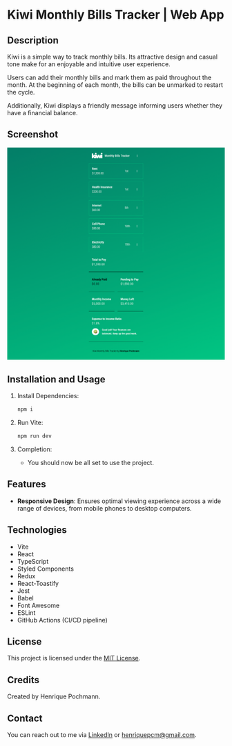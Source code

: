 # Kiwi Monthly Bills Tracker | Web App

## Description

Kiwi is a simple way to track monthly bills. Its attractive design and casual tone make for an enjoyable and intuitive user experience.

Users can add their monthly bills and mark them as paid throughout the month. At the beginning of each month, the bills can be unmarked to restart the cycle.

Additionally, Kiwi displays a friendly message informing users whether they have a financial balance.

## Screenshot

![Kiwi Bills Tracker Screenshot](public/images/screenshot_kiwi_monthly_bills_tracker.png)

## Installation and Usage

1.   Install Dependencies:
     ```sh
     npm i
     ```
2.   Run Vite:

     ```sh
     npm run dev
     ```

3.   Completion:
     -    You should now be all set to use the project.

## Features

-    **Responsive Design**: Ensures optimal viewing experience across a wide range of devices, from mobile phones to desktop computers.

## Technologies

-    Vite
-    React
-    TypeScript
-    Styled Components
-    Redux
-    React-Toastify
-    Jest
-    Babel
-    Font Awesome
-    ESLint
-    GitHub Actions (CI/CD pipeline)

## License

This project is licensed under the [MIT License](LICENSE.md).

## Credits

Created by Henrique Pochmann.

## Contact

You can reach out to me via [LinkedIn](https://www.linkedin.com/in/henriquepcm/) or henriquepcm@gmail.com.

```

```
